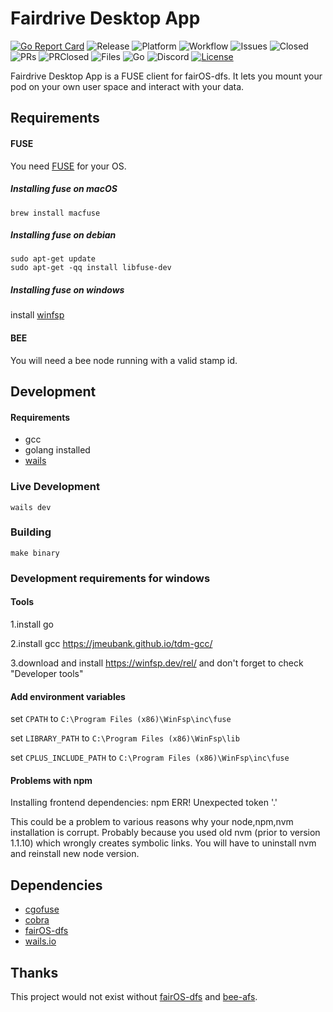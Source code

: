 # Fairdrive Desktop App
[![Go Report Card](https://goreportcard.com/badge/github.com/fairDataSociety/fairdrive-desktop-app?style=for-the-badge)](https://goreportcard.com/report/github.com/fairDataSociety/fairdrive-desktop-app)
![Release](https://img.shields.io/github/v/release/fairDataSociety/fairdrive-desktop-app?include_prereleases&style=for-the-badge)
![Platform](https://img.shields.io/badge/platform-windows%20%7C%20macos%20%7C%20linux-green?style=for-the-badge)
![Workflow](https://img.shields.io/github/actions/workflow/status/fairDataSociety/fairdrive-desktop-app/go.yaml?branch=master&style=for-the-badge)
![Issues](https://img.shields.io/github/issues-raw/fairDataSociety/fairdrive-desktop-app?style=for-the-badge)
![Closed](https://img.shields.io/github/issues-closed-raw/fairDataSociety/fairdrive-desktop-app?style=for-the-badge)
![PRs](https://img.shields.io/github/issues-pr/fairDataSociety/fairdrive-desktop-app?style=for-the-badge)
![PRClosed](https://img.shields.io/github/issues-pr-closed-raw/fairDataSociety/fairdrive-desktop-app?style=for-the-badge)
![Files](https://img.shields.io/github/directory-file-count/fairDataSociety/fairdrive-desktop-app?style=for-the-badge)
![Go](https://img.shields.io/github/go-mod/go-version/fairDataSociety/fairdrive-desktop-app?style=for-the-badge&logo=go)
![Discord](https://img.shields.io/discord/888359049551310869?style=for-the-badge&logo=discord)
[![License](https://img.shields.io/badge/License-Apache_2.0-blue.svg?style=for-the-badge)](https://opensource.org/licenses/Apache-2.0)

Fairdrive Desktop App is a FUSE client for fairOS-dfs. It lets you mount your
pod on your own user space and interact with your data.

## Requirements

#### FUSE

You need [FUSE](http://github.com/libfuse/libfuse) for your OS.

##### Installing fuse on macOS
```
brew install macfuse
```

##### Installing fuse on debian
```
sudo apt-get update
sudo apt-get -qq install libfuse-dev
```

##### Installing fuse on windows
install [winfsp](https://winfsp.dev/rel/)

#### BEE
You will need a bee node running with a valid stamp id.

## Development

#### Requirements

- gcc
- golang installed
- [wails](https://wails.io/docs/gettingstarted/installation#installing-wails)

### Live Development

```
wails dev
```

### Building

```
make binary
```

### Development requirements for windows

#### Tools 
  1.install go

  2.install gcc https://jmeubank.github.io/tdm-gcc/ 

  3.download and install https://winfsp.dev/rel/ and don't forget to check "Developer tools" 

#### Add environment variables

set `CPATH` to `C:\Program Files (x86)\WinFsp\inc\fuse`

set `LIBRARY_PATH` to `C:\Program Files (x86)\WinFsp\lib`

set `CPLUS_INCLUDE_PATH` to `C:\Program Files (x86)\WinFsp\inc\fuse`

#### Problems with npm

Installing frontend dependencies: npm ERR! Unexpected token '.'

This could be a problem to various reasons why your node,npm,nvm installation is corrupt. Probably because you used old nvm (prior to version 1.1.10) which wrongly creates symbolic links. You will have to uninstall nvm and reinstall new node version.

## Dependencies
- [cgofuse](https://github.com/billziss-gh/cgofuse)
- [cobra](github.com/spf13/cobra)
- [fairOS-dfs](github.com/fairdatasociety/fairOS-dfs)
- [wails.io](https://wails.io/)


## Thanks
This project would not exist without [fairOS-dfs](https://github.com/fairdatasociety/fairOS-dfs) and [bee-afs](https://github.com/aloknerurkar/bee-afs).